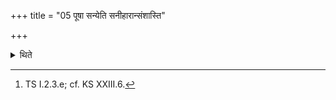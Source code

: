 +++
title = "05 पूषा सन्येति सनीहारान्संशास्ति"

+++

<details><summary>थिते</summary>

5. (The consecrated sacrificer) directs the bringers of wealth with pūṣā sanyā...[^1]  


[^1]: TS I.2.3.e; cf. KS XXIII.6.
</details>
